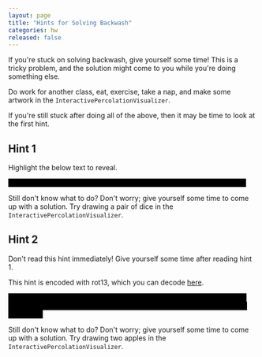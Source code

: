 ```yaml
---
layout: page
title: "Hints for Solving Backwash"
categories: hw
released: false
---
```



If you're stuck on solving backwash, give yourself some time! This is a tricky problem, and the solution might come to you while you're doing something else. 

Do work for another class, eat, exercise, take a nap, and make some artwork in the `InteractivePercolationVisualizer`. 

If you're still stuck after doing all of the above, then it may be time to look at the first hint.

## Hint 1

Highlight the below text to reveal. 

<span style="background-color: black; color: black">
Backwash is caused by the bottom virtual site. What if you didn't have it?
</span>

Still don't know what to do? Don't worry; give yourself some time to come up with a solution. Try drawing a pair of dice in the `InteractivePercolationVisualizer`.



## Hint 2

Don't read this hint immediately! Give yourself some time after reading hint 1.

This hint is encoded with rot13, which you can decode [here](https://rot13.com/).

<span style="background-color: black; color: black">
N JDH jvgubhg gur iveghny obggbz fvgr jbhyq fbyir onpxjnfu. Ubjrire, lbh arrq n JDH jvgu gur iveghny obggbz fvgr gb znxr qrgrpgvat crepbyngvba rssvpvrag.
</span>

Still don't know what to do? Don't worry; give yourself some time to come up with a solution. Try drawing two apples in the `InteractivePercolationVisualizer`.

